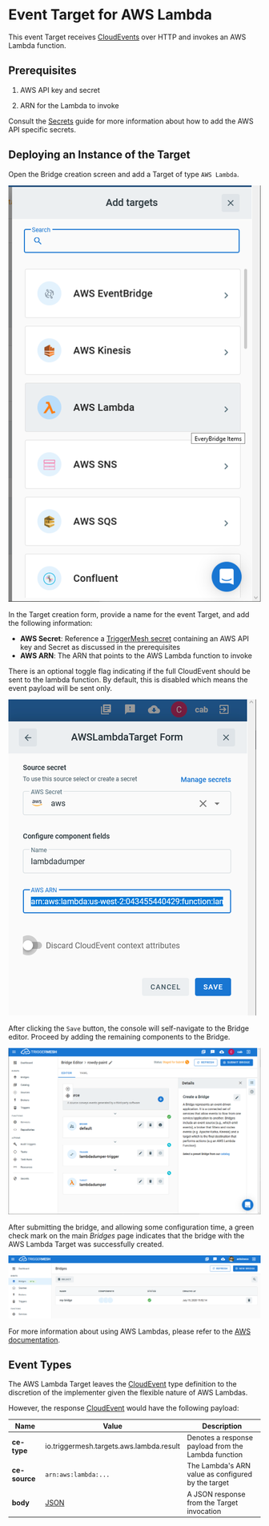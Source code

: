 # Event Target for AWS Lambda

This event Target receives [CloudEvents][ce] over HTTP and invokes an AWS
Lambda function.

## Prerequisites

1. AWS API key and secret

1. ARN for the Lambda to invoke

Consult the [Secrets](../guides/secrets.md) guide for more information about
how to add the AWS API specific secrets.

## Deploying an Instance of the Target

Open the Bridge creation screen and add a Target of type `AWS Lambda`.

![Adding a Lambda Target](../images/aws-targets/aws-lambda-bridge-create-1.png)

In the Target creation form, provide a name for the event Target, and add the following information:

* **AWS Secret**: Reference a [TriggerMesh secret][tm-secret] containing an AWS API key and Secret as discussed in the prerequisites
* **AWS ARN**: The ARN that points to the AWS Lambda function to invoke

There is an optional toggle flag indicating if the full CloudEvent should be sent
to the lambda function. By default, this is disabled which means the event payload
will be sent only.

![AWS Lambda Target form](../images/aws-targets/aws-lambda-bridge-create-2.png)

After clicking the `Save` button, the console will self-navigate to the Bridge editor. Proceed by adding the remaining components to the Bridge.

![Bridge overview](../images/aws-targets/aws-lambda-bridge-create-3.png)

After submitting the bridge, and allowing some configuration time, a green check mark on the main _Bridges_ page indicates that the bridge with the AWS Lambda Target was successfully created.

![Bridge status](../images/bridge-status-green.png)

For more information about using AWS Lambdas, please refer to the [AWS documentation][docs].

## Event Types

The AWS Lambda Target leaves the [CloudEvent][ce] type definition to the discretion of
the implementer given the flexible nature of AWS Lambdas.

However, the response [CloudEvent][ce] would have the following payload:

| Name | Value | Description |
|---|---|---|
|**ce-type**|io.triggermesh.targets.aws.lambda.result|Denotes a response payload from the Lambda function|
|**ce-source**|`arn:aws:lambda:...`|The Lambda's ARN value as configured by the target|
|**body**|[JSON][ce-jsonformat]|A JSON response from the Target invocation|



[ce]: https://cloudevents.io/
[docs]: https://docs.aws.amazon.com/lambda/
[ce-jsonformat]: https://github.com/cloudevents/spec/blob/v1.0/json-format.md
[tm-secret]: ../guides/secrets/
